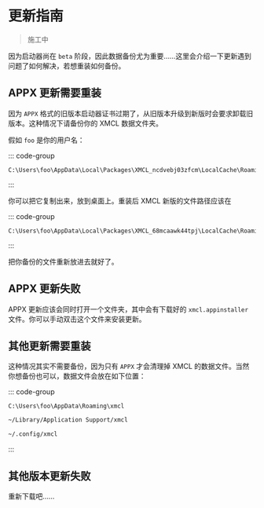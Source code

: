 # 更新指南

> 施工中

因为启动器尚在 `beta` 阶段，因此数据备份尤为重要……这里会介绍一下更新遇到问题了如何解决，若想重装如何备份。

## APPX 更新需要重装

因为 `APPX` 格式的旧版本启动器证书过期了，从旧版本升级到新版时会要求卸载旧版本。这种情况下请备份你的 XMCL 数据文件夹。

假如 `foo` 是你的用户名：

::: code-group
```[Windows (APPX)]
C:\Users\foo\AppData\Local\Packages\XMCL_ncdvebj03zfcm\LocalCache\Roaming\xmcl
```
:::

你可以把它复制出来，放到桌面上。重装后 XMCL 新版的文件路径应该在

::: code-group
```[Windows (APPX)]
C:\Users\foo\AppData\Local\Packages\XMCL_68mcaawk44tpj\LocalCache\Roaming\xmcl
```
:::

把你备份的文件重新放进去就好了。

## APPX 更新失败

APPX 更新应该会同时打开一个文件夹，其中会有下载好的 `xmcl.appinstaller` 文件。你可以手动双击这个文件来安装更新。

## 其他更新需要重装

这种情况其实不需要备份，因为只有 `APPX` 才会清理掉 XMCL 的数据文件。当然你想备份也可以，数据文件会放在如下位置：

::: code-group
```[Windows]
C:\Users\foo\AppData\Roaming\xmcl
```
```sh [macOS]
~/Library/Application Support/xmcl
```
```sh [Linux]
~/.config/xmcl
```
:::

## 其他版本更新失败

重新下载吧……

